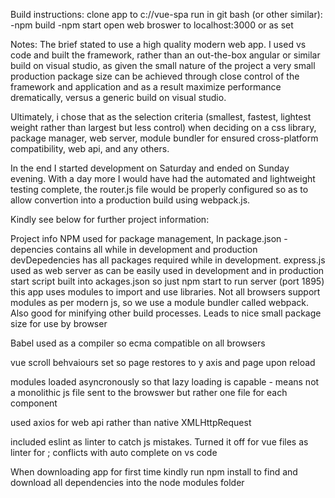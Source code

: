 Build instructions:
clone app to c://vue-spa
run in git bash (or other similar):
-npm build
-npm start
open web broswer to localhost:3000 or as set

Notes:
The brief stated to use a high quality modern web app. I used vs code and built the framework, rather than an out-the-box angular or similar build on visual studio, as given the small nature of the project a very small production package size can be achieved through close control of the framework and application and as a result maximize performance drematically, versus a generic build on visual studio.

Ultimately, i chose that as the selection criteria (smallest, fastest, lightest weight rather than largest but less control) when deciding on a css library, package manager, web server, module bundler for ensured cross-platform compatibility, web api, and any others.

In the end I started development on Saturday and ended on Sunday evening. With a day more I would have had the automated and lightweight testing complete, the router.js file would be properly configured so as to allow convertion into a production build using webpack.js.

Kindly see below for further project information:

Project info
NPM used for package management,
In package.json - depencies contains all while in development and production devDepedencies has all packages required while in development.
express.js used as web server as can be easily used in development and in production
start script built into ackages.json so just npm start to run server (port 1895)
this app uses modules to import and use libraries. Not all browsers support modules as per modern js, so we use a module bundler called webpack. Also good for minifying other build processes. Leads to nice small package size for use by browser

Babel used as a compiler so ecma compatible on all browsers

vue scroll behvaiours set so page restores to y axis and page upon reload

modules loaded asyncronously so that lazy loading is capable - means not a monolithic js file sent to the browswer but rather one file for each component

used axios for web api rather than native XMLHttpRequest

included eslint as linter to catch js mistakes. Turned it off for vue files as linter for ; conflicts with auto complete on vs code

When downloading app for first time kindly run npm install to find and download all dependencies into the node modules folder
